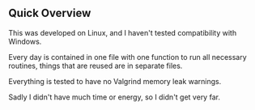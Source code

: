 Quick Overview
--------------

This was developed on Linux, and I haven't tested compatibility with Windows.

Every day is contained in one file with one function to run all necessary routines, things that are reused are in separate files.

Everything is tested to have no Valgrind memory leak warnings.

Sadly I didn't have much time or energy, so I didn't get very far.
